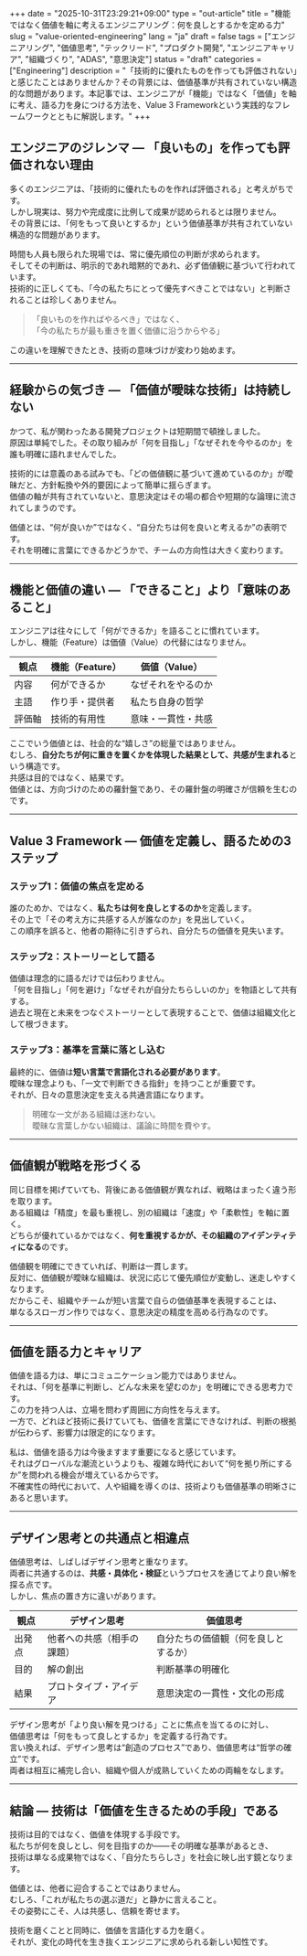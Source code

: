 +++
date = "2025-10-31T23:29:21+09:00"
type = "out-article"
title = "機能ではなく価値を軸に考えるエンジニアリング：何を良しとするかを定める力"
slug = "value-oriented-engineering"
lang = "ja"
draft = false
tags = ["エンジニアリング", "価値思考", "テックリード", "プロダクト開発", "エンジニアキャリア", "組織づくり", "ADAS", "意思決定"]
status = "draft"
categories = ["Engineering"]
description = "「技術的に優れたものを作っても評価されない」と感じたことはありませんか？その背景には、価値基準が共有されていない構造的な問題があります。本記事では、エンジニアが「機能」ではなく「価値」を軸に考え、語る力を身につける方法を、Value 3 Frameworkという実践的なフレームワークとともに解説します。"
+++

## エンジニアのジレンマ ― 「良いもの」を作っても評価されない理由

多くのエンジニアは、「技術的に優れたものを作れば評価される」と考えがちです。  
しかし現実は、努力や完成度に比例して成果が認められるとは限りません。  
その背景には、「何をもって良いとするか」という価値基準が共有されていない構造的な問題があります。

時間も人員も限られた現場では、常に優先順位の判断が求められます。  
そしてその判断は、明示的であれ暗黙的であれ、必ず価値観に基づいて行われています。  
技術的に正しくても、「今の私たちにとって優先すべきことではない」と判断されることは珍しくありません。  

> 「良いものを作ればやるべき」ではなく、  
> 「今の私たちが最も重きを置く価値に沿うからやる」  

この違いを理解できたとき、技術の意味づけが変わり始めます。

---

## 経験からの気づき ― 「価値が曖昧な技術」は持続しない

かつて、私が関わったある開発プロジェクトは短期間で頓挫しました。  
原因は単純でした。その取り組みが「何を目指し」「なぜそれを今やるのか」を誰も明確に語れませんでした。  

技術的には意義のある試みでも、「どの価値観に基づいて進めているのか」が曖昧だと、方針転換や外的要因によって簡単に揺らぎます。  
価値の軸が共有されていないと、意思決定はその場の都合や短期的な論理に流されてしまうのです。

価値とは、“何が良いか”ではなく、“自分たちは何を良いと考えるか”の表明です。  
それを明確に言葉にできるかどうかで、チームの方向性は大きく変わります。

---

## 機能と価値の違い ― 「できること」より「意味のあること」

エンジニアは往々にして「何ができるか」を語ることに慣れています。  
しかし、機能（Feature）は価値（Value）の代替にはなりません。  

| 観点  | 機能（Feature） | 価値（Value） |
| --- | ----------- | --------- |
| 内容  | 何ができるか      | なぜそれをやるのか |
| 主語  | 作り手・提供者     | 私たち自身の哲学  |
| 評価軸 | 技術的有用性      | 意味・一貫性・共感 |

ここでいう価値とは、社会的な“嬉しさ”の総量ではありません。  
むしろ、**自分たちが何に重きを置くかを体現した結果として、共感が生まれる**という構造です。  
共感は目的ではなく、結果です。  
価値とは、方向づけのための羅針盤であり、その羅針盤の明確さが信頼を生むのです。

---

## Value 3 Framework ― 価値を定義し、語るための3ステップ

### ステップ1：価値の焦点を定める  
誰のためか、ではなく、**私たちは何を良しとするのか**を定義します。  
その上で「その考え方に共感する人が誰なのか」を見出していく。  
この順序を誤ると、他者の期待に引きずられ、自分たちの価値を見失います。

### ステップ2：ストーリーとして語る  
価値は理念的に語るだけでは伝わりません。  
「何を目指し」「何を避け」「なぜそれが自分たちらしいのか」を物語として共有する。  
過去と現在と未来をつなぐストーリーとして表現することで、価値は組織文化として根づきます。

### ステップ3：基準を言葉に落とし込む  
最終的に、価値は**短い言葉で言語化される必要があります**。  
曖昧な理念よりも、「一文で判断できる指針」を持つことが重要です。  
それが、日々の意思決定を支える共通言語になります。  

> 明確な一文がある組織は迷わない。  
> 曖昧な言葉しかない組織は、議論に時間を費やす。

---

## 価値観が戦略を形づくる

同じ目標を掲げていても、背後にある価値観が異なれば、戦略はまったく違う形を取ります。  
ある組織は「精度」を最も重視し、別の組織は「速度」や「柔軟性」を軸に置く。  
どちらが優れているかではなく、**何を重視するかが、その組織のアイデンティティになる**のです。

価値観を明確にできていれば、判断は一貫します。  
反対に、価値観が曖昧な組織は、状況に応じて優先順位が変動し、迷走しやすくなります。  
だからこそ、組織やチームが短い言葉で自らの価値基準を表現することは、  
単なるスローガン作りではなく、意思決定の精度を高める行為なのです。

---

## 価値を語る力とキャリア

価値を語る力は、単にコミュニケーション能力ではありません。  
それは、「何を基準に判断し、どんな未来を望むのか」を明確にできる思考力です。  
この力を持つ人は、立場を問わず周囲に方向性を与えます。  
一方で、どれほど技術に長けていても、価値を言葉にできなければ、判断の根拠が伝わらず、影響力は限定的になります。

私は、価値を語る力は今後ますます重要になると感じています。  
それはグローバルな潮流というよりも、複雑な時代において“何を拠り所にするか”を問われる機会が増えているからです。  
不確実性の時代において、人や組織を導くのは、技術よりも価値基準の明晰さにあると思います。

---

## デザイン思考との共通点と相違点

価値思考は、しばしばデザイン思考と重なります。  
両者に共通するのは、**共感・具体化・検証**というプロセスを通じてより良い解を探る点です。  
しかし、焦点の置き方に違いがあります。

| 観点 | デザイン思考 | 価値思考 |
|------|---------------|-----------|
| 出発点 | 他者への共感（相手の課題） | 自分たちの価値観（何を良しとするか） |
| 目的 | 解の創出 | 判断基準の明確化 |
| 結果 | プロトタイプ・アイデア | 意思決定の一貫性・文化の形成 |

デザイン思考が「より良い解を見つける」ことに焦点を当てるのに対し、  
価値思考は「何をもって良しとするか」を定義する行為です。  
言い換えれば、デザイン思考は“創造のプロセス”であり、価値思考は“哲学の確立”です。  
両者は相互に補完し合い、組織や個人が成熟していくための両輪をなします。

---

## 結論 ― 技術は「価値を生きるための手段」である

技術は目的ではなく、価値を体現する手段です。  
私たちが何を良しとし、何を目指すのか――その明確な基準があるとき、  
技術は単なる成果物ではなく、「自分たちらしさ」を社会に映し出す鏡となります。

価値とは、他者に迎合することではありません。  
むしろ、「これが私たちの選ぶ道だ」と静かに言えること。  
その姿勢にこそ、人は共感し、信頼を寄せます。

技術を磨くことと同時に、価値を言語化する力を磨く。  
それが、変化の時代を生き抜くエンジニアに求められる新しい知性です。